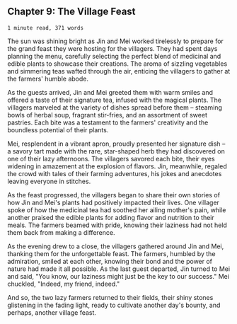 ## Chapter 9: The Village Feast

`1 minute read, 371 words`

The sun was shining bright as Jin and Mei worked tirelessly to prepare for the grand feast they were hosting for the villagers. They had spent days planning the menu, carefully selecting the perfect blend of medicinal and edible plants to showcase their creations. The aroma of sizzling vegetables and simmering teas wafted through the air, enticing the villagers to gather at the farmers' humble abode.

As the guests arrived, Jin and Mei greeted them with warm smiles and offered a taste of their signature tea, infused with the magical plants. The villagers marveled at the variety of dishes spread before them – steaming bowls of herbal soup, fragrant stir-fries, and an assortment of sweet pastries. Each bite was a testament to the farmers' creativity and the boundless potential of their plants.

Mei, resplendent in a vibrant apron, proudly presented her signature dish – a savory tart made with the rare, star-shaped herb they had discovered on one of their lazy afternoons. The villagers savored each bite, their eyes widening in amazement at the explosion of flavors. Jin, meanwhile, regaled the crowd with tales of their farming adventures, his jokes and anecdotes leaving everyone in stitches.

As the feast progressed, the villagers began to share their own stories of how Jin and Mei's plants had positively impacted their lives. One villager spoke of how the medicinal tea had soothed her ailing mother's pain, while another praised the edible plants for adding flavor and nutrition to their meals. The farmers beamed with pride, knowing their laziness had not held them back from making a difference.

As the evening drew to a close, the villagers gathered around Jin and Mei, thanking them for the unforgettable feast. The farmers, humbled by the admiration, smiled at each other, knowing their bond and the power of nature had made it all possible. As the last guest departed, Jin turned to Mei and said, "You know, our laziness might just be the key to our success." Mei chuckled, "Indeed, my friend, indeed."

And so, the two lazy farmers returned to their fields, their shiny stones glistening in the fading light, ready to cultivate another day's bounty, and perhaps, another village feast.
